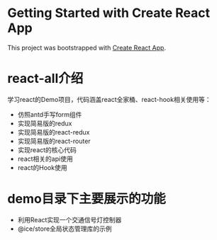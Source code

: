 # Getting Started with Create React App
This project was bootstrapped with [Create React App](https://github.com/facebook/create-react-app).

# react-all介绍
学习react的Demo项目，代码涵盖react全家桶、react-hook相关使用等：
* 仿照antd手写form组件
* 实现简易版的redux
* 实现简易版的react-redux
* 实现简易版的react-router
* 实现react的核心代码
* react相关的api使用
* react的Hook使用

# demo目录下主要展示的功能
* 利用React实现一个交通信号灯控制器
* @ice/store全局状态管理库的示例

